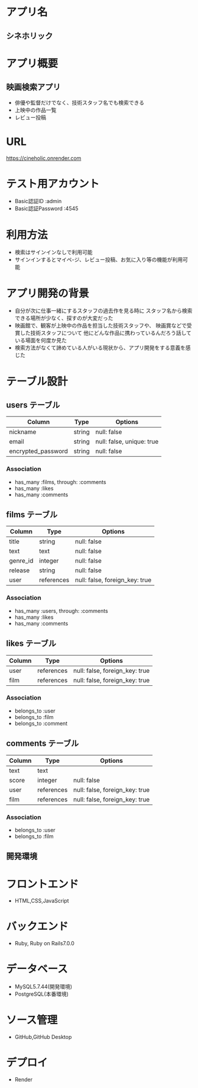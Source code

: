 # アプリ名
## シネホリック

# アプリ概要
## 映画検索アプリ
- 俳優や監督だけでなく、技術スタッフ名でも検索できる
- 上映中の作品一覧
- レビュー投稿

# URL
https://cineholic.onrender.com

# テスト用アカウント
- Basic認証ID :admin
- Basic認証Password :4545


# 利用方法
- 検索はサインインなしで利用可能
- サインインするとマイペ-ジ、レビュー投稿、お気に入り等の機能が利用可能

# アプリ開発の背景
- 自分が次に仕事一緒にするスタッフの過去作を見る時に
  スタッフ名から検索できる場所が少なく、探すのが大変だった
- 映画館で、観客が上映中の作品を担当した技術スタッフや、
  映画賞などで受賞した技術スタッフについて
  他にどんな作品に携わっているんだろう話している場面を何度か見た
- 検索方法がなくて諦めている人がいる現状から、アプリ開発をする意義を感じた

# テーブル設計

## users テーブル

| Column             | Type   | Options                   |
| ------------------ | ------ | ------------------------- |
| nickname           | string | null: false               |
| email              | string | null: false, unique: true |
| encrypted_password | string | null: false               |



### Association

- has_many :films, through: :comments
- has_many :likes
- has_many :comments



## films テーブル

| Column      | Type       | Options                        |
| ----------- | ---------- | ------------------------------ |
| title       | string     | null: false                    |
| text        | text       | null: false                    |
| genre_id    | integer    | null: false                    |
| release     | string     | null: false                    |
| user        | references | null: false, foreign_key: true |

### Association

- has_many :users, through: :comments
- has_many :likes
- has_many :comments



## likes テーブル

| Column | Type       | Options                        |
| ------ | ---------- | ------------------------------ |
| user   | references | null: false, foreign_key: true |
| film   | references | null: false, foreign_key: true |

### Association

- belongs_to :user
- belongs_to :film
- belongs_to :comment



## comments テーブル

| Column   | Type       | Options                        |
| -------- | ---------- | ------------------------------ |
| text     | text       |                                |
| score    | integer    | null: false                    |
| user     | references | null: false, foreign_key: true |
| film     | references | null: false, foreign_key: true |

### Association

- belongs_to :user
- belongs_to :film


## 開発環境
# フロントエンド
- HTML,CSS,JavaScript

# バックエンド
- Ruby, Ruby on Rails7.0.0

# データベース
- MySQL5.7.44(開発環境)
- PostgreSQL(本番環境)

# ソース管理
- GitHub,GitHub Desktop

# デプロイ
- Render